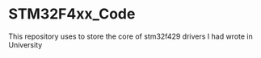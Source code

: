 # STM32F4xx_Code
This repository uses to store the core of stm32f429 drivers I had wrote in University
